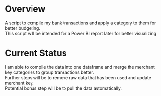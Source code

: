 # Overview
A script to compile my bank transactions and apply a category to them for better budgeting.   
This script will be intended for a Power BI report later for better visualizing

# Current Status
I am able to compile the data into one dataframe and merge the merchant key categories to group transactions better.   
Further steps will be to remove raw data that has been used and update merchant key.  
Potential bonus step will be to pull the data automatically. 

